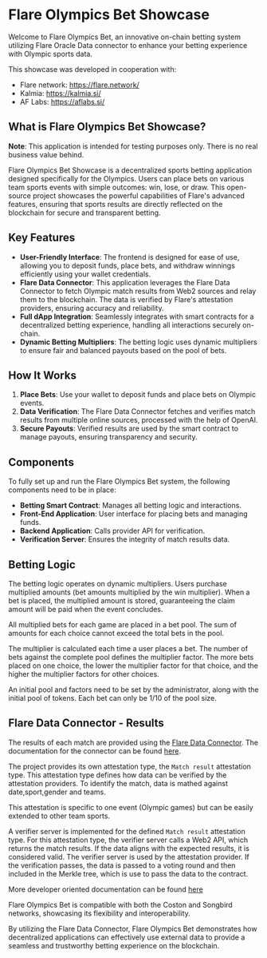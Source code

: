 
# Flare Olympics Bet Showcase

Welcome to Flare Olympics Bet, an innovative on-chain betting system utilizing Flare Oracle Data connector to enhance your betting experience with Olympic sports data.

This showcase was developed in cooperation with:

- Flare network: https://flare.network/
- Kalmia: https://kalmia.si/
- AF Labs: https://aflabs.si/

## What is Flare Olympics Bet Showcase?

**Note**: This application is intended for testing purposes only. There is no real business value behind.

Flare Olympics Bet Showcase is a decentralized sports betting application designed specifically for the Olympics. Users can place bets on various team sports events with simple outcomes: win, lose, or draw. This open-source project showcases the powerful capabilities of Flare's advanced features, ensuring that sports results are directly reflected on the blockchain for secure and transparent betting.

## Key Features

- **User-Friendly Interface**: The frontend is designed for ease of use, allowing you to deposit funds, place bets, and withdraw winnings efficiently using your wallet credentials.
- **Flare Data Connector**: This application leverages the Flare Data Connector to fetch Olympic match results from Web2 sources and relay them to the blockchain. The data is verified by Flare's attestation providers, ensuring accuracy and reliability.
- **Full dApp Integration**: Seamlessly integrates with smart contracts for a decentralized betting experience, handling all interactions securely on-chain.
- **Dynamic Betting Multipliers**: The betting logic uses dynamic multipliers to ensure fair and balanced payouts based on the pool of bets.

## How It Works

1. **Place Bets**: Use your wallet to deposit funds and place bets on Olympic events.
2. **Data Verification**: The Flare Data Connector fetches and verifies match results from multiple online sources, processed with the help of OpenAI.
3. **Secure Payouts**: Verified results are used by the smart contract to manage payouts, ensuring transparency and security.

## Components

To fully set up and run the Flare Olympics Bet system, the following components need to be in place:

- **Betting Smart Contract**: Manages all betting logic and interactions.
- **Front-End Application**: User interface for placing bets and managing funds.
- **Backend Application**: Calls provider API for verification.
- **Verification Server**: Ensures the integrity of match results data.

## Betting Logic

The betting logic operates on dynamic multipliers. Users purchase multiplied amounts (bet amounts multiplied by the win multiplier). When a bet is placed, the multiplied amount is stored, guaranteeing the claim amount will be paid when the event concludes.

All multiplied bets for each game are placed in a bet pool. The sum of amounts for each choice cannot exceed the total bets in the pool.

The multiplier is calculated each time a user places a bet. The number of bets against the complete pool defines the multiplier factor. The more bets placed on one choice, the lower the multiplier factor for that choice, and the higher the multiplier factors for other choices.

An initial pool and factors need to be set by the administrator, along with the initial pool of tokens. Each bet can only be 1/10 of the pool size.

## Flare Data Connector - Results

The results of each match are provided using the [Flare Data Connector](https://flare.network/dataconnector/). The documentation for the connector can be found [here](https://docs.flare.network/tech/state-connector/).

The project provides its own attestation type, the `Match result` attestation type. This attestation type defines how data can be verified by the attestation providers. To identify the match, data is mathed against date,sport,gender and teams.

This attestation is specific to one event (Olympic games) but can be easily extended to other team sports.

A verifier server is implemented for the defined `Match result` attestation type. For this attestation type, the verifier server calls a Web2 API, which returns the match results. If the data aligns with the expected results, it is considered valid. The verifier server is used by the attestation provider. If the verification passes, the data is passed to a voting round and then included in the Merkle tree, which is use to pass the data to the contract.

More developer oriented documentation can be found [here](https://github.com/flare-foundation/songbird-state-connector-protocol/blob/main/README.md)

Flare Olympics Bet is compatible with both the Coston and Songbird networks, showcasing its flexibility and interoperability.

By utilizing the Flare Data Connector, Flare Olympics Bet demonstrates how decentralized applications can effectively use external data to provide a seamless and trustworthy betting experience on the blockchain.

